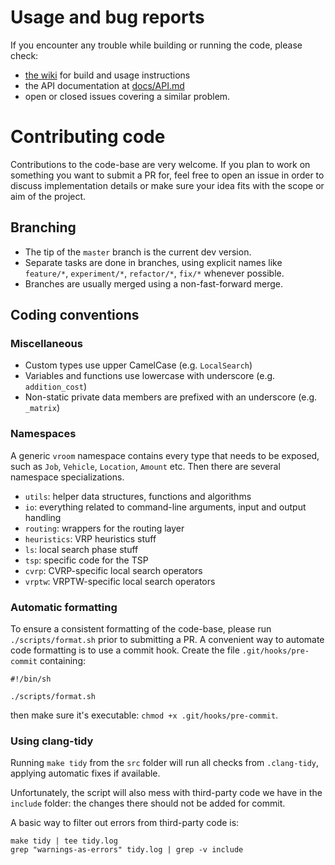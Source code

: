 # Usage and bug reports

If you encounter any trouble while building or running the code,
please check:

- [the wiki](https://github.com/VROOM-Project/vroom/wiki) for build
and usage instructions
- the API documentation at [docs/API.md](docs/API.md)
- open or closed issues covering a similar problem.

# Contributing code

Contributions to the code-base are very welcome. If you plan to work
on something you want to submit a PR for, feel free to open an issue
in order to discuss implementation details or make sure your idea fits
with the scope or aim of the project.

## Branching

* The tip of the `master` branch is the current dev version.
* Separate tasks are done in branches, using explicit names like
`feature/*`, `experiment/*`, `refactor/*`, `fix/*` whenever possible.
* Branches are usually merged using a non-fast-forward merge.

## Coding conventions

### Miscellaneous

- Custom types use upper CamelCase (e.g. `LocalSearch`)
- Variables and functions use lowercase with underscore (e.g. `addition_cost`)
- Non-static private data members are prefixed with an underscore (e.g. `_matrix`)

### Namespaces

A generic `vroom` namespace contains every type that needs to be
exposed, such as `Job`, `Vehicle`, `Location`, `Amount` etc. Then
there are several namespace specializations.

- `utils`: helper data structures, functions and algorithms
- `io`: everything related to command-line arguments, input and output handling
- `routing`: wrappers for the routing layer
- `heuristics`: VRP heuristics stuff
- `ls`: local search phase stuff
- `tsp`: specific code for the TSP
- `cvrp`: CVRP-specific local search operators
- `vrptw`: VRPTW-specific local search operators

### Automatic formatting

To ensure a consistent formatting of the code-base, please run
`./scripts/format.sh` prior to submitting a PR. A convenient way to
automate code formatting is to use a commit hook. Create the file
`.git/hooks/pre-commit` containing:

```
#!/bin/sh

./scripts/format.sh
```

then make sure it's executable: `chmod +x .git/hooks/pre-commit`.

### Using clang-tidy

Running `make tidy` from the `src` folder will run all checks from
`.clang-tidy`, applying automatic fixes if available.

Unfortunately, the script will also mess with third-party code we have
in the `include` folder: the changes there should not be added for
commit.

A basic way to filter out errors from third-party code is:

```
make tidy | tee tidy.log
grep "warnings-as-errors" tidy.log | grep -v include
```
